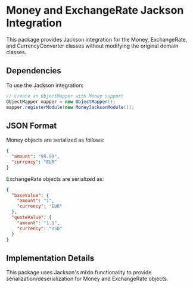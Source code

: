 # Money and ExchangeRate Jackson Integration

This package provides Jackson integration for the Money, ExchangeRate, and CurrencyConverter classes without modifying the original domain classes.

## Dependencies

To use the Jackson integration:

```java
// Create an ObjectMapper with Money support
ObjectMapper mapper = new ObjectMapper();
mapper.registerModule(new MoneyJacksonModule());
```

## JSON Format

Money objects are serialized as follows:

```json
{
  "amount": "99.99",
  "currency": "EUR"
}
```

ExchangeRate objects are serialized as:

```json
{
  "baseValue": {
    "amount": "1",
    "currency": "EUR"
  },
  "quoteValue": {
    "amount": "1.1",
    "currency": "USD"
  }
}
```

## Implementation Details

This package uses Jackson's mixin functionality to provide serialization/deserialization for Money and ExchangeRate objects.
